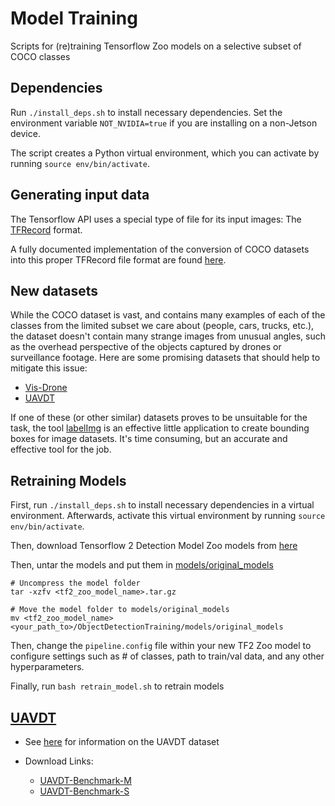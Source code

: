 # Model Training
Scripts for (re)training Tensorflow Zoo models on a selective subset of COCO classes

## Dependencies
Run `./install_deps.sh` to install necessary dependencies.
Set the environment variable `NOT_NVIDIA=true` if you
are installing on a non-Jetson device.

The script creates a Python virtual environment, which you
can activate by running `source env/bin/activate`.

## Generating input data
The Tensorflow API uses a special type of file for its input images: The [TFRecord](https://www.tensorflow.org/tutorials/load_data/tfrecord) format.

A fully documented implementation of the conversion of COCO datasets into this proper TFRecord file format are found [here](CreateTFRecords).

## New datasets
While the COCO dataset is vast, and contains many examples of each of the classes from the limited subset we care about (people, cars, trucks, etc.), the dataset doesn't contain many strange images from unusual angles, such as the overhead perspective of the objects captured by drones or surveillance footage. Here are some promising datasets that should help to mitigate this issue:
* [Vis-Drone](https://github.com/VisDrone/VisDrone-Dataset)
* [UAVDT](https://sites.google.com/site/daviddo0323/projects/uavdt)

If one of these (or other similar) datasets proves to be unsuitable for the task, the tool [labelImg](https://github.com/tzutalin/labelImg) is an effective little application to create bounding boxes for image datasets. It's time consuming, but an accurate and effective tool for the job.

## Retraining Models

First, run ```./install_deps.sh``` to install necessary dependencies in a virtual environment. Afterwards, activate this virtual environment by running ```source env/bin/activate```.

Then, download Tensorflow 2 Detection Model Zoo models from [here](https://github.com/tensorflow/models/blob/master/research/object_detection/g3doc/tf2_detection_zoo.md)

Then, untar the models and put them in [models/original_models]()
```
# Uncompress the model folder
tar -xzfv <tf2_zoo_model_name>.tar.gz

# Move the model folder to models/original_models
mv <tf2_zoo_model_name> <your_path_to>/ObjectDetectionTraining/models/original_models
```

Then, change the ```pipeline.config``` file within your new TF2 Zoo model to configure settings such as # of classes, path to train/val data, and any other
hyperparameters.

Finally, run ```bash retrain_model.sh``` to retrain models

## [UAVDT](https://sites.google.com/site/daviddo0323/projects/uavdt)

- See [here](resources/uavdt_readme.md) for information on the UAVDT dataset

- Download Links:
    - [UAVDT-Benchmark-M](https://drive.google.com/file/d/1m8KA6oPIRK_Iwt9TYFquC87vBc_8wRVc/view)
    - [UAVDT-Benchmark-S](https://drive.google.com/file/d/1661_Z_zL1HxInbsA2Mll9al-Ax6Py1rG/view)
